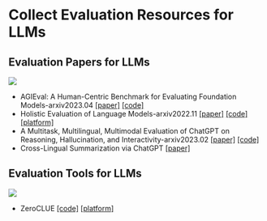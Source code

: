 # Collect Evaluation Resources for LLMs

## Evaluation Papers for LLMs
![](https://img.shields.io/badge/Type-Paper-orange)

- AGIEval: A Human-Centric Benchmark for Evaluating Foundation Models-arxiv2023.04 [[paper]](https://arxiv.org/pdf/2304.06364.pdf) [[code]](https://github.com/microsoft/AGIEval)
- Holistic Evaluation of Language Models-arxiv2022.11 [[paper]](https://arxiv.org/abs/2211.09110) [[code]](https://github.com/stanford-crfm/helm) [[platform]](https://crfm.stanford.edu/helm/latest/)
- A Multitask, Multilingual, Multimodal Evaluation of ChatGPT on Reasoning, Hallucination, and Interactivity-arxiv2023.02 [[paper]](https://arxiv.org/abs/2302.04023) [[code]](https://github.com/HLTCHKUST/chatgpt-evaluation)
- Cross-Lingual Summarization via ChatGPT [[paper]](https://arxiv.org/abs/2302.14229)

## Evaluation Tools for LLMs
![](https://img.shields.io/badge/Type-Tool-green)

- ZeroCLUE [[code]](https://github.com/CLUEbenchmark/ZeroCLUE) [[platform]](https://www.cluebenchmarks.com/zeroclue.html)
